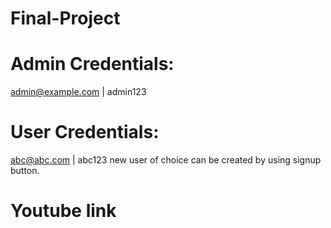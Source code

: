 # Final-Project

# Admin Credentials: 
admin@example.com | admin123

# User Credentials:
abc@abc.com | abc123
new user of choice can be created by using signup button.

# Youtube link
